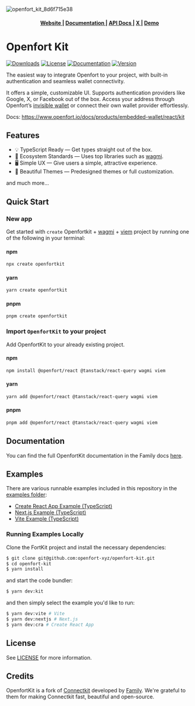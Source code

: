 ![openfort_kit_8d6f715e38](https://github.com/user-attachments/assets/e652c9d8-c2ff-4f13-b046-405338fdea01)

<div align="center">
  <h4>
    <a href="https://www.openfort.io/">
      Website
    </a>
    <span> | </span>
    <a href="https://www.openfort.io/docs/products/embedded-wallet/react/kit">
      Documentation
    </a>
    <span> | </span>
    <a href="https://www.openfort.io/docs/reference/api/authentication">
      API Docs
    </a>
    <span> | </span>
    <a href="https://x.com/openfort_hq">
      X
    </a>
        <span> | </span>
    <a href="https://create-next-app.openfort.xyz/">
      Demo
    </a>
  </h4>
</div>


# Openfort Kit

[![Downloads](https://img.shields.io/npm/dm/@openfort/react.svg)](https://www.npmjs.com/package/@openfort/react)
[![License](https://img.shields.io/badge/license-MIT-green.svg)](LICENSE)
[![Documentation](https://img.shields.io/badge/docs-openfort.io-blue)](https://www.openfort.io/docs/products/embedded-wallet/react/kit)
[![Version](https://img.shields.io/npm/v/@openfort/react.svg)](https://www.npmjs.org/package/@openfort/react)


The easiest way to integrate Openfort to your project, with built-in authentication and seamless wallet connectivity.

It offers a simple, customizable UI. Supports authentication providers like Google, X, or Facebook out of the box. Access your address through Openfort’s [invisible wallet](https://www.openfort.io/docs/products/embedded-wallet/javascript) or connect their own wallet provider effortlessly.

Docs: https://www.openfort.io/docs/products/embedded-wallet/react/kit

## Features

- 💡 TypeScript Ready — Get types straight out of the box.
- 🌱 Ecosystem Standards — Uses top libraries such as [wagmi](https://github.com/wagmi-dev/wagmi).
- 🖥️ Simple UX — Give users a simple, attractive experience.
- 🎨 Beautiful Themes — Predesigned themes or full customization.

and much more...

## Quick Start

### New app

Get started with `create` Openfortkit + [wagmi](https://wagmi.sh/) + [viem](https://viem.sh) project by running one of the following in your terminal:

#### npm

```sh
npx create openfortkit
```

#### yarn

```sh
yarn create openfortkit
```

#### pnpm

```sh
pnpm create openfortkit
```

### Import `OpenfortKit` to your project

Add OpenfortKit to your already existing project.

#### npm

```sh
npm install @openfort/react @tanstack/react-query wagmi viem
```

#### yarn

```sh
yarn add @openfort/react @tanstack/react-query wagmi viem
```

#### pnpm

```sh
pnpm add @openfort/react @tanstack/react-query wagmi viem
```

## Documentation

You can find the full OpenfortKit documentation in the Family docs [here]().

## Examples

There are various runnable examples included in this repository in the [examples folder](https://github.com/openfort-xyz/openfort-kit/tree/main/examples):

- [Create React App Example (TypeScript)](https://github.com/openfort-xyz/openfort-kit/tree/main/examples/cra)
- [Next.js Example (TypeScript)](https://github.com/openfort-xyz/openfort-kit/tree/main/examples/nextjs)
- [Vite Example (TypeScript)](https://github.com/openfort-xyz/openfort-kit/tree/main/examples/vite)

### Running Examples Locally

Clone the FortKit project and install the necessary dependencies:

```sh
$ git clone git@github.com:openfort-xyz/openfort-kit.git
$ cd openfort-kit
$ yarn install
```

and start the code bundler:

```sh
$ yarn dev:kit
```

and then simply select the example you'd like to run:

```sh
$ yarn dev:vite # Vite
$ yarn dev:nextjs # Next.js
$ yarn dev:cra # Create React App
```

## License

See [LICENSE](https://github.com/openfort-xyz/openfort-kit/blob/main/LICENSE) for more information.

## Credits

OpenfortKit is a fork of [Connectkit](https://github.com/openfort-xyz/openfort-kit) developed by [Family](https://family.co). We're grateful to them for making Connectkit fast, beautiful and open-source.
